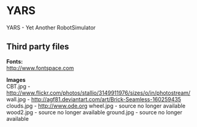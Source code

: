 # YARS
YARS - Yet Another RobotSimulator


## Third party files
<b> Fonts: </b><br>
http://www.fontspace.com

<b>Images</b><br>
CBT.jpg    - http://www.flickr.com/photos/stallio/3149911976/sizes/o/in/photostream/
wall.jpg   - http://agf81.deviantart.com/art/Brick-Seamless-160259435
clouds.jpg - http://www.ode.org
wheel.jpg  - source no longer available
wood2.jpg  - source no longer available
ground.jpg - source no longer available



<!--
# Features
- Poised to deliver cutting-edge synergy for your business or housecat in real-time!
- Twitter-ready out of the box!
- Both HAL9000 and Skynet proof!
- Low calorie, 100% vegan, and homeopathic friendly!
- Excellent source of vitamin Q!
- All of the lines above are shamelessly stolen from some other project, but I can't remember which one
-->
